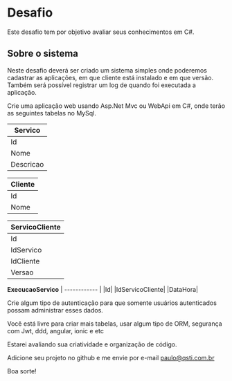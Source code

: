 # Desafio
Este desafio tem por objetivo avaliar seus conhecimentos em C#.

## Sobre o sistema
Neste desafio deverá ser criado um sistema simples onde poderemos cadastrar as aplicações, em que cliente está instalado e em que versão.
Também será possível registrar um log de quando foi executada a aplicação.

Crie uma aplicação web usando Asp.Net Mvc ou WebApi em C#, onde terão as seguintes tabelas no MySql.


|  **Servico** |
| ------------ |
| Id  |
| Nome  |
| Descricao  |


|**Cliente**|
| ------------ |
|Id|
|Nome|


|**ServicoCliente**|
| ------------ |
|Id|
|IdServico|
|IdCliente|
|Versao|

**ExecucaoServico**
| ------------ |
|Id|
|IdServicoCliente|
|DataHora|


Crie algum tipo de autenticação para que somente usuários autenticados possam administrar esses dados.

Você está livre para criar mais tabelas, usar algum tipo de ORM, segurança com Jwt, ddd, angular, ionic e etc

Estarei avaliando sua criatividade e organização de código.


Adicione seu projeto no github e me envie por e-mail paulo@qsti.com.br

Boa sorte!
